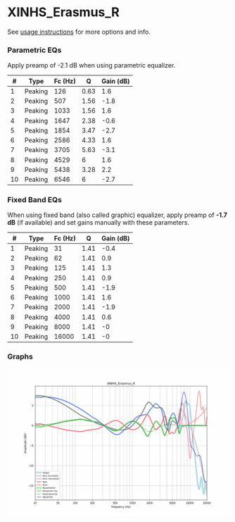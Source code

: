 # XINHS_Erasmus_R
See [usage instructions](https://github.com/jaakkopasanen/AutoEq#usage) for more options and info.

### Parametric EQs
Apply preamp of -2.1 dB when using parametric equalizer.

|   # | Type    |   Fc (Hz) |    Q |   Gain (dB) |
|-----|---------|-----------|------|-------------|
|   1 | Peaking |       126 | 0.63 |         1.6 |
|   2 | Peaking |       507 | 1.56 |        -1.8 |
|   3 | Peaking |      1033 | 1.56 |         1.6 |
|   4 | Peaking |      1647 | 2.38 |        -0.6 |
|   5 | Peaking |      1854 | 3.47 |        -2.7 |
|   6 | Peaking |      2586 | 4.33 |         1.6 |
|   7 | Peaking |      3705 | 5.63 |        -3.1 |
|   8 | Peaking |      4529 | 6    |         1.6 |
|   9 | Peaking |      5438 | 3.28 |         2.2 |
|  10 | Peaking |      6546 | 6    |        -2.7 |

### Fixed Band EQs
When using fixed band (also called graphic) equalizer, apply preamp of **-1.7 dB** (if available) and set gains manually with these parameters.

|   # | Type    |   Fc (Hz) |    Q |   Gain (dB) |
|-----|---------|-----------|------|-------------|
|   1 | Peaking |        31 | 1.41 |        -0.4 |
|   2 | Peaking |        62 | 1.41 |         0.9 |
|   3 | Peaking |       125 | 1.41 |         1.3 |
|   4 | Peaking |       250 | 1.41 |         0.9 |
|   5 | Peaking |       500 | 1.41 |        -1.9 |
|   6 | Peaking |      1000 | 1.41 |         1.6 |
|   7 | Peaking |      2000 | 1.41 |        -1.9 |
|   8 | Peaking |      4000 | 1.41 |         0.6 |
|   9 | Peaking |      8000 | 1.41 |        -0   |
|  10 | Peaking |     16000 | 1.41 |        -0   |

### Graphs
![](./XINHS_Erasmus_R.png)
